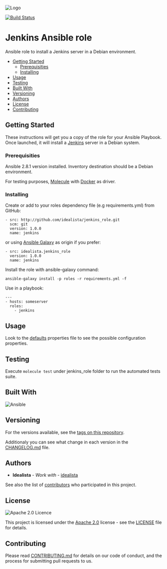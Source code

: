 ![Logo](https://raw.githubusercontent.com/idealista/jenkins_role/master/logo.gif)

[![Build Status](https://travis-ci.org/idealista/jenkins_role.png)](https://travis-ci.org/idealista/jenkins_role)

# Jenkins Ansible role

Ansible role to install a Jenkins server in a Debian environment.

- [Getting Started](#getting-started)
    - [Prerequisities](#prerequisities)
    - [Installing](#installing)
- [Usage](#usage)
- [Testing](#testing)
- [Built With](#built-with)
- [Versioning](#versioning)
- [Authors](#authors)
- [License](#license)
- [Contributing](#contributing)

## Getting Started

These instructions will get you a copy of the role for your Ansible Playbook. Once launched, it will install a [Jenkins](https://jenkins.io/) server in a Debian system.

### Prerequisities

Ansible 2.8.1 version installed.
Inventory destination should be a Debian environment.

For testing purposes, [Molecule](https://molecule.readthedocs.io/) with [Docker](https://www.docker.com/) as driver.

### Installing

Create or add to your roles dependency file (e.g requirements.yml) from GitHub:

```
- src: http://github.com/idealista/jenkins_role.git
  scm: git
  version: 1.0.0
  name: jenkins
```

or using [Ansible Galaxy](https://galaxy.ansible.com/idealista/jenkins_role/) as origin if you prefer:

```
- src: idealista.jenkins_role
  version: 1.0.0
  name: jenkins
```

Install the role with ansible-galaxy command:

```
ansible-galaxy install -p roles -r requirements.yml -f
```

Use in a playbook:

```
---
- hosts: someserver
  roles:
    - jenkins
```

## Usage

Look to the [defaults](defaults/main.yml) properties file to see the possible configuration properties.

## Testing

Execute ``` molecule test ``` under jenkins_role folder to run the automated tests suite.

## Built With

![Ansible](https://img.shields.io/badge/ansible-2.8.1-green.svg)

## Versioning

For the versions available, see the [tags on this repository](https://github.com/idealista/jenkins_role/tags).

Additionaly you can see what change in each version in the [CHANGELOG.md](CHANGELOG.md) file.

## Authors

* **Idealista** - *Work with* - [idealista](https://github.com/idealista)

See also the list of [contributors](https://github.com/idealista/jenkins_role/contributors) who participated in this project.

## License

![Apache 2.0 Licence](https://img.shields.io/hexpm/l/plug.svg)

This project is licensed under the [Apache 2.0](https://www.apache.org/licenses/LICENSE-2.0) license - see the [LICENSE](LICENSE) file for details.

## Contributing

Please read [CONTRIBUTING.md](.github/CONTRIBUTING.md) for details on our code of conduct, and the process for submitting pull requests to us.
